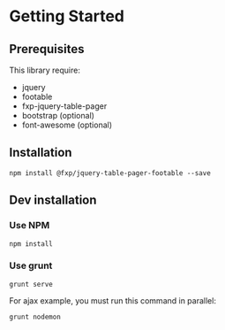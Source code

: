 Getting Started
===============

Prerequisites
-------------

This library require:

- jquery
- footable
- fxp-jquery-table-pager
- bootstrap (optional)
- font-awesome (optional)

Installation
------------

```
npm install @fxp/jquery-table-pager-footable --save
```

Dev installation
----------------

### Use NPM

```
npm install
```

### Use grunt

```
grunt serve
```

For ajax example, you must run this command in parallel:

```
grunt nodemon
```
